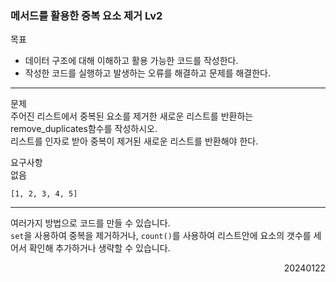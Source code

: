 ### 메서드를 활용한 중복 요소 제거 Lv2
목표  
- 데이터 구조에 대해 이해하고 활용 가능한 코드를 작성한다.
- 작성한 코드를 실행하고 발생하는 오류를 해결하고 문제를 해결한다.
---
문제  
주어진 리스트에서 중복된 요소를 제거한 새로운 리스트를 반환하는 remove_duplicates함수를 작성하시오.  
리스트를 인자로 받아 중복이 제거된 새로운 리스트를 반환해야 한다.

요구사항  
없음
```
[1, 2, 3, 4, 5]
```
---
여러가지 방법으로 코드를 만들 수 있습니다.  
`set`을 사용하여 중복을 제거하거나, `count()`를 사용하여 리스트안에 요소의 갯수를 세어서 확인해 추가하거나 생략할 수 있습니다.
<div style="text-align: right">20240122</div>